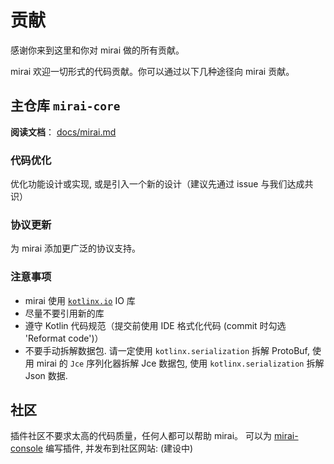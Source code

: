 # 贡献

感谢你来到这里和你对 mirai 做的所有贡献。

mirai 欢迎一切形式的代码贡献。你可以通过以下几种途径向 mirai 贡献。

## 主仓库 `mirai-core`

**阅读文档**： [docs/mirai.md](docs/mirai.md)

### 代码优化
优化功能设计或实现, 或是引入一个新的设计（建议先通过 issue 与我们达成共识）

### 协议更新
为 mirai 添加更广泛的协议支持。

### 注意事项
- mirai 使用 [`kotlinx.io`](https://github.com/Kotlin/kotlinx-io) IO 库
- 尽量不要引用新的库
- 遵守 Kotlin 代码规范（提交前使用 IDE 格式化代码 (commit 时勾选 'Reformat code')）
- 不要手动拆解数据包. 请一定使用 `kotlinx.serialization` 拆解 ProtoBuf, 使用 mirai 的 `Jce` 序列化器拆解 Jce 数据包, 使用 `kotlinx.serialization` 拆解 Json 数据.

## 社区

插件社区不要求太高的代码质量，任何人都可以帮助 mirai。
可以为 [mirai-console](https://github.com/mamoe/mirai-console) 编写插件, 并发布到社区网站: (建设中)
